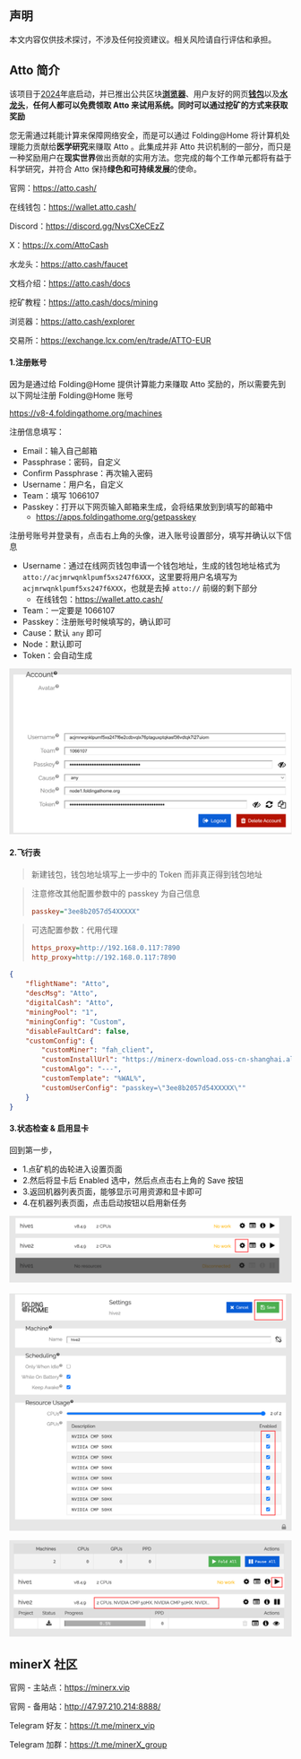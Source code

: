 ## 声明

本文内容仅供技术探讨，不涉及任何投资建议。相关风险请自行评估和承担。



## Atto 简介

该项目于[2024](https://atto.cash/explorer/transactions/D1C37D6BBB8F9984029EA21712BB1AA6D2B3D0CD9A484C8CC3B967B7A0501C08)年底启动，并已推出公共区块[**浏览器**](https://atto.cash/explorer)、用户友好的网页[**钱包**](https://wallet.atto.cash/)以及[**水龙头**](https://atto.cash/faucet)，**任何人都可以免费领取 Atto 来试用系统。同时可以通过挖矿的方式来获取奖励**

您无需通过耗能计算来保障网络安全，而是可以通过 Folding@Home 将计算机处理能力贡献给**医学研究**来赚取 Atto 。此集成并非 Atto 共识机制的一部分，而只是一种奖励用户在**现实世界**做出贡献的实用方法。您完成的每个工作单元都将有益于科学研究，并符合 Atto 保持**绿色和可持续发展**的使命。



官网：https://atto.cash/

在线钱包：https://wallet.atto.cash/

Discord：https://discord.gg/NvsCXeCEzZ

X：https://x.com/AttoCash

水龙头：https://atto.cash/faucet

文档介绍：https://atto.cash/docs

挖矿教程：https://atto.cash/docs/mining

浏览器：https://atto.cash/explorer

交易所：https://exchange.lcx.com/en/trade/ATTO-EUR



#### 1.注册账号

因为是通过给 Folding@Home 提供计算能力来赚取 Atto 奖励的，所以需要先到以下网址注册 Folding@Home  账号

https://v8-4.foldingathome.org/machines

注册信息填写：

- Email：输入自己邮箱
- Passphrase：密码，自定义
-  Confirm Passphrase：再次输入密码
- Username：用户名，自定义
- Team：填写 1066107
- Passkey：打开以下网页输入邮箱来生成，会将结果放到到填写的邮箱中
  - https://apps.foldingathome.org/getpasskey



注册号账号并登录有，点击右上角的头像，进入账号设置部分，填写并确认以下信息

- Username：通过在线网页钱包申请一个钱包地址，生成的钱包地址格式为 `atto://acjmrwqnklpumf5xs247f6XXX`，这里要将用户名填写为 `acjmrwqnklpumf5xs247f6XXX`，也就是去掉 `atto://` 前缀的剩下部分
  - 在线钱包：https://wallet.atto.cash/
- Team：一定要是 1066107
- Passkey：注册账号时候填写的，确认即可
- Cause：默认 `any` 即可
- Node：默认即可
- Token：会自动生成





![image-20250422165941218](images/image-20250422165941218.png)



#### 2.飞行表

> 新建钱包，钱包地址填写上一步中的 Token 而非真正得到钱包地址

> 注意修改其他配置参数中的 passkey 为自己信息
>
> ```ini
> passkey="3ee8b2057d54XXXXX"
> ```
>



> 可选配置参数：代用代理
>
> ```ini
> https_proxy=http://192.168.0.117:7890
> http_proxy=http://192.168.0.117:7890
> ```





```json
{
    "flightName": "Atto",
    "descMsg": "Atto",
    "digitalCash": "Atto",
    "miningPool": "1",
    "miningConfig": "Custom",
    "disableFaultCard": false,
    "customConfig": {
        "customMiner": "fah_client",
        "customInstallUrl": "https://minerx-download.oss-cn-shanghai.aliyuncs.com/20250422_atto/fah_client-8.4.9.6.tar.gz",
        "customAlgo": "---",
        "customTemplate": "%WAL%",
        "customUserConfig": "passkey=\"3ee8b2057d54XXXXX\""
    }
}
```



#### 3.状态检查 & 启用显卡

回到第一步，

- 1.点矿机的齿轮进入设置页面
- 2.然后将显卡后 Enabled 选中，然后点点击右上角的 Save 按钮
- 3.返回机器列表页面，能够显示可用资源和显卡即可
- 4.在机器列表页面，点击启动按钮以启用新任务



![image-20250422172419935](images/image-20250422172419935.png)



![image-20250422172618863](images/image-20250422172618863.png)



![image-20250422173227886](images/image-20250422173227886.png)







## minerX 社区

官网 - 主站点：https://minerx.vip

官网 - 备用站：http://47.97.210.214:8888/

Telegram 好友：https://t.me/minerx_vip

Telegram 加群：https://t.me/minerX_group



